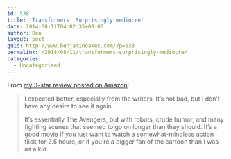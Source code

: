 ```yaml
---
id: 538
title: 'Transformers: Surprisingly mediocre'
date: 2014-08-11T04:02:35+00:00
author: Ben
layout: post
guid: http://www.benjaminoakes.com/?p=538
permalink: /2014/08/11/transformers-surprisingly-mediocre/
categories:
  - Uncategorized
---
```

From <a href="http://www.amazon.com/review/R2H171NJKLEW68" target="_blank">my 3-star review posted on Amazon</a>:

> I expected better, especially from the writers. It&#8217;s not bad, but I don&#8217;t have any desire to see it again.
> 
> It&#8217;s essentially The Avengers, but with robots, crude humor, and many fighting scenes that seemed to go on longer than they should. It&#8217;s a good movie if you just want to watch a somewhat-mindless action flick for 2.5 hours, or if you&#8217;re a bigger fan of the cartoon than I was as a kid.